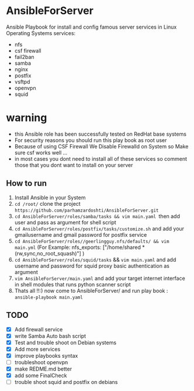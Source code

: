 # AnsibleForServer
Ansible Playbook for install and config famous server services in Linux Operating Systems
services:
- nfs
- csf firewall
- fail2ban
- samba
- nginx
- postfix
- vsftpd
- openvpn
- squid

# warning
- this Ansible role has been successfully  tested on RedHat base systems
- For security reasons you should run this play book as root user
- Because of using CSF Firewall We Disable Firewalld on System so Make sure csf works well ... 
- in most cases you dont need to install all of these services so comment those that you dont want to install on your server 

## How to run
1. Install Ansible in your System 
2. `cd /root/` clone the project `https://github.com/parhamzardoshti/AnsibleForServer.git`
3. `cd AnsibleForServer/roles/samba/tasks && vim main.yaml `then add user and pass as argument for shell script
4. `cd AnsibleForServer/roles/postfix/tasks/customize.sh` and add your gmailusername and gmail password  for postfix service
5. `cd AnsibleForServer/roles//geerlingguy.nfs/defaults/ && vim main.yml` (For Example:  nfs_exports: ["/home/shared *(rw,sync,no_root_squash)"] )
6. `cd AnsibleForServer/roles/squid/tasks` && `vim main.yaml` and add username and password for squid proxy basic authentication as argument
7. `vim AnsibleForServer/main.yaml` and add your target internet interface in shell modules that runs python scanner script 
8. Thats all !!:)  now come to AnsibleForServer/ and run play book :   `ansible-playbook main.yaml`

## TODO
- [x] Add firewall service 
- [x] write Samba Auto bash script
- [x] Test and trouble shoot on Debian systems
- [x] Add more services
- [x] improve playbooks syntax
- [ ] troubleshoot openvpn 
- [x] make REDME.md better
- [x] add some FinalCheck
- [ ] trouble shoot squid and postfix on debians 
